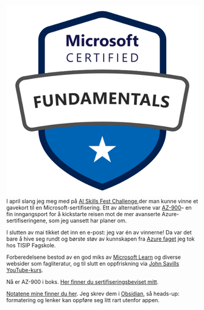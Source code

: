 ![](assets/microsoft-certified-fundamentals-badge-1.svg)
I april slang jeg meg med på [AI Skills Fest Challenge](https://learn.microsoft.com/api/achievements/share/en-us/kjetiljacobsen-9013/9YNSPMAU?sharingId=F3B6FC2F6882ECF2),der man kunne vinne et gavekort til en Microsoft-sertifisering. Ett av alternativene var [AZ-900](https://learn.microsoft.com/en-us/credentials/certifications/resources/study-guides/az-900)– en fin inngangsport for å kickstarte reisen mot de mer avanserte Azure-sertifiseringene, som jeg uansett har planer om.

I slutten av mai tikket det inn en e-post: jeg var én av vinnerne! Da var det bare å hive seg rundt og børste støv av kunnskapen fra [Azure faget](https://itfag.no/public/fag/enkeltFag.jsp?fagkode=DRI108) jeg tok hos TISIP Fagskole.

Forberedelsene bestod av en god miks av [Microsoft Learn](https://learn.microsoft.com/en-us/credentials/certifications/resources/study-guides/az-900) og diverse websider som fagliteratur, og til slutt en oppfriskning via [John Savills YouTube-kurs](https://youtube.com/playlist?list=PLlVtbbG169nED0_vMEniWBQjSoxTsBYS3&si=NF9uH9aXfBjz7wHm).

Nå er AZ-900 i boks. [Her finner du sertifiseringsbeviset mitt](https://learn.microsoft.com/api/credentials/share/en-us/kjetiljacobsen-9013/D012FC164F6245C3?sharingId=F3B6FC2F6882ECF2).

[Notatene mine finner du her](AZ-900-Skills-measured-notes.md).
Jeg skrev dem i [Obsidian](https://obsidian.md/), så heads-up: formatering og lenker kan oppføre seg litt rart utenfor appen.